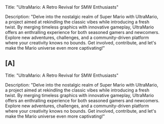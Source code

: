 Title:
"UltraMario: A Retro Revival for SMW Enthusiasts"

Description:
"Delve into the nostalgic realm of Super Mario with UltraMario, a project aimed at rekindling the classic vibes while introducing a fresh twist. By merging timeless graphics with innovative gameplay, UltraMario offers an enthralling experience for both seasoned gamers and newcomers. Explore new adventures, challenges, and a community-driven platform where your creativity knows no bounds. Get involved, contribute, and let's make the Mario universe even more captivating!"
##
[A]
--
Title:
"UltraMario: A Retro Revival for SMW Enthusiasts"

Description:
"Delve into the nostalgic realm of Super Mario with UltraMario, a project aimed at rekindling the classic vibes while introducing a fresh twist. By merging timeless graphics with innovative gameplay, UltraMario offers an enthralling experience for both seasoned gamers and newcomers. Explore new adventures, challenges, and a community-driven platform where your creativity knows no bounds. Get involved, contribute, and let's make the Mario universe even more captivating!"
